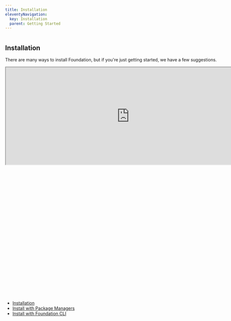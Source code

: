 ```yaml
---
title: Installation
eleventyNavigation:
  key: Installation
  parent: Getting Started
---
```

<div class="content">
                    <div class="content-padding">
                        <div class="grid-x grid-padding-x">
                            <div   class="columns large-9" id="instalationDoc">
                                <div id="installation">
                                    <h2 >Installation
                                    </h2>
                                    <p>
                                        There are many ways to install Foundation, but if you're just getting started, we have a few suggestions.
                                    </p>
                                    <div>
                                        <iframe width="800" height="315" src="https://www.youtube.com/embed/nEgHk2wmMjU?showinfo=0&enablejsapi=1&origin=https%3A%2F%2Fget.foundation&widgetid=1">
                                        </iframe>
                                    </div>
                                </div>
                                <div id="installPackageManagers">
                                    <h2 >Install with Package Managers</h2>
                                    <p>
                                        Foundation is available on npm, Bower, Meteor, and Composer. The package includes all of the source Sass and JavaScript files, as well as compiled CSS and JavaScript, in uncompressed and compressed flavors.
                                    </p>
                                    <div class="code-outlate">
                                        <code class="code-bash">
                                            $ npm install foundation-sites
                                        </code>
                                        <code class="code-bash">
                                            $ npm install foundation-sites
                                        </code>
                                        <code class="code-bash">
                                            $ yarn add foundation-sites
                                        </code>
                                        <code class="code-bash">
                                            $ bower install foundation-sites
                                        </code>
                                        <code class="code-bash">
                                            $ gem install foundation-rails  
                                        </code>
                                    </div>
                                </div>
                                <hr>
                                <div id="installFoundationCLI">
                                    <h1>Install with Foundation CLI</h1>
                                    <p>Not a fan of GUIs? The Node-powered Foundation CLI can install the same template projects for you.
                                    Install Foundation CLI:</p>
                                    <div class="code-outlate">
                                        <code class="code-bash">
                                            $ npm install --global foundation-cli
                                            # or sudo npm install --global foundation-cli
                                        </code>
                                    </div>
                                    <div class="callout info">
                                        Depending on how your machine is configured, the command may fail with an <code>EACCESS</code> error. To get around this, run the commands with <code>sudo</code> at the beginning.
                                    </div>
                                    <p>Then use to create a new Foundation project:</p>
                                    <div class="code-outlate">
                                        <code class="code-bash">
                                            $ foundation new
                                        </code>
                                    </div>
                                </div> 
                            </div>
                            <div class="columns large-3">
                                <nav class="sticky-container" data-sticky-container>
                                    <div class="sticky is-stuck" data-options="marginTop:6;" data-anchor="instalationDoc">
                                        <ul class="vertical menu" data-smooth-scroll>
                                            <li>
                                                <a href="#installation">Installation</a>
                                            </li>
                                            <li>
                                                <a href="#installPackageManagers">Install with Package Managers</a>
                                            </li>
                                            <li>
                                                <a href="#installFoundationCLI">Install with Foundation CLI</a>
                                            </li>                                        
                                        </ul>                                      
                                    </div>                               
                                </nav>
                            </div>
                        </div>
                    </div>              
                </div>             
